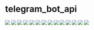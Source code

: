 # telegram_bot_api
<img src="github/9.png">
<img src="github/1.png">
<img src="github/2.png">
<img src="github/3.png">
<img src="github/4.png">
<img src="github/5.png">
<img src="github/6.png">
<img src="github/7.png">
<img src="github/8.png">
<img src="github/10.png">
<img src="github/11.png">
<img src="github/12.png">
<img src="github/13.png">
<img src="github/14.png">
